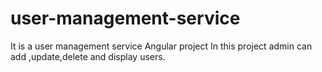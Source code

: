# user-management-service
It is a user management service Angular project
In this project admin can add ,update,delete and display users.

